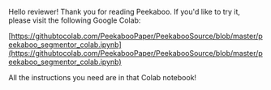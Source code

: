 Hello reviewer! Thank you for reading Peekaboo. If you'd like to try it, please visit the following Google Colab:

[https://githubtocolab.com/PeekabooPaper/PeekabooSource/blob/master/peekaboo_segmentor_colab.ipynb](https://githubtocolab.com/PeekabooPaper/PeekabooSource/blob/master/peekaboo_segmentor_colab.ipynb)

All the instructions you need are in that Colab notebook!